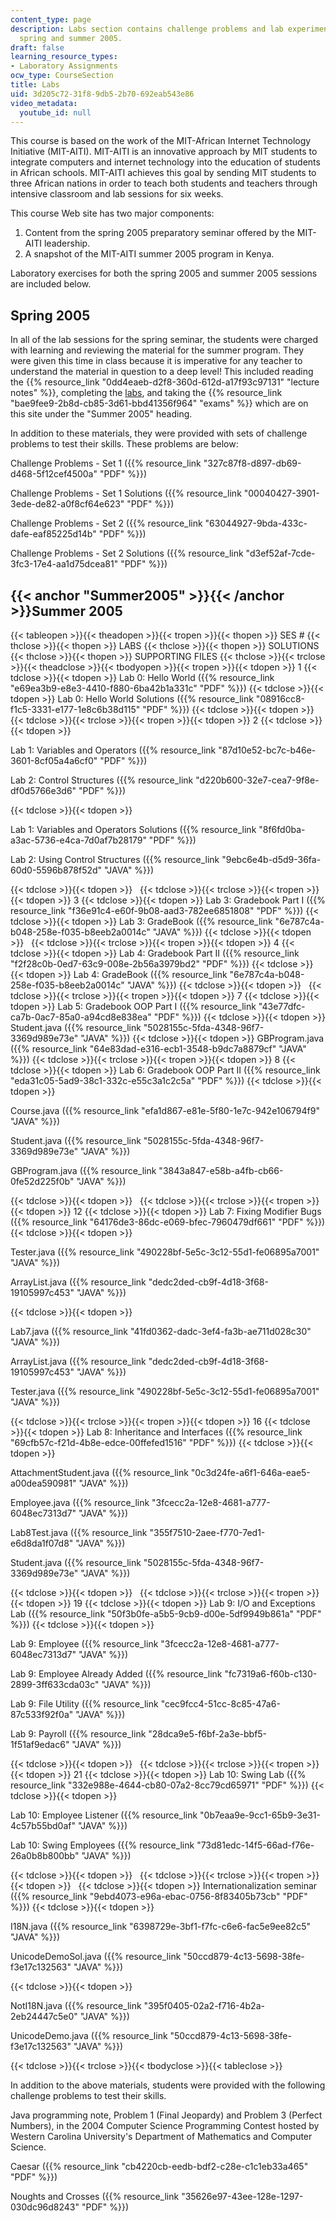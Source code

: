 ```yaml
---
content_type: page
description: Labs section contains challenge problems and lab experiments from both
  spring and summer 2005.
draft: false
learning_resource_types:
- Laboratory Assignments
ocw_type: CourseSection
title: Labs
uid: 3d205c72-31f8-9db5-2b70-692eab543e86
video_metadata:
  youtube_id: null
---
```

This course is based on the work of the MIT-African Internet Technology Initiative (MIT-AITI). MIT-AITI is an innovative approach by MIT students to integrate computers and internet technology into the education of students in African schools. MIT-AITI achieves this goal by sending MIT students to three African nations in order to teach both students and teachers through intensive classroom and lab sessions for six weeks.

This course Web site has two major components:

1. Content from the spring 2005 preparatory seminar offered by the MIT-AITI leadership.
2. A snapshot of the MIT-AITI summer 2005 program in Kenya.

Laboratory exercises for both the spring 2005 and summer 2005 sessions are included below.

## Spring 2005

In all of the lab sessions for the spring seminar, the students were charged with learning and reviewing the material for the summer program. They were given this time in class because it is imperative for any teacher to understand the material in question to a deep level! This included reading the {{% resource_link "0dd4eaeb-d2f8-360d-612d-a17f93c97131" "lecture notes" %}}, completing the [labs](#Summer2005), and taking the {{% resource_link "bae9fee9-2b8d-cb85-3d61-bbd41356f964" "exams" %}} which are on this site under the "Summer 2005" heading.

In addition to these materials, they were provided with sets of challenge problems to test their skills. These problems are below:

Challenge Problems - Set 1 ({{% resource_link "327c87f8-d897-db69-d468-5f12cef4500a" "PDF" %}})

Challenge Problems - Set 1 Solutions ({{% resource_link "00040427-3901-3ede-de82-a0f8cf64e623" "PDF" %}})

Challenge Problems - Set 2 ({{% resource_link "63044927-9bda-433c-dafe-eaf85225d14b" "PDF" %}})

Challenge Problems - Set 2 Solutions ({{% resource_link "d3ef52af-7cde-3fc3-17e4-aa1d75dcea81" "PDF" %}})

## {{< anchor "Summer2005" >}}{{< /anchor >}}Summer 2005

{{< tableopen >}}{{< theadopen >}}{{< tropen >}}{{< thopen >}}
SES #
{{< thclose >}}{{< thopen >}}
LABS
{{< thclose >}}{{< thopen >}}
SOLUTIONS
{{< thclose >}}{{< thopen >}}
SUPPORTING FILES
{{< thclose >}}{{< trclose >}}{{< theadclose >}}{{< tbodyopen >}}{{< tropen >}}{{< tdopen >}}
1
{{< tdclose >}}{{< tdopen >}}
Lab 0: Hello World ({{% resource_link "e69ea3b9-e8e3-4410-f880-6ba42b1a331c" "PDF" %}})
{{< tdclose >}}{{< tdopen >}}
Lab 0: Hello World Solutions ({{% resource_link "08916cc8-f1c5-3331-e177-1e8c6b38d115" "PDF" %}})
{{< tdclose >}}{{< tdopen >}}
 
{{< tdclose >}}{{< trclose >}}{{< tropen >}}{{< tdopen >}}
2
{{< tdclose >}}{{< tdopen >}}

Lab 1: Variables and Operators ({{% resource_link "87d10e52-bc7c-b46e-3601-8cf05a4a6cf0" "PDF" %}})

Lab 2: Control Structures ({{% resource_link "d220b600-32e7-cea7-9f8e-df0d5766e3d6" "PDF" %}})

{{< tdclose >}}{{< tdopen >}}

Lab 1: Variables and Operators Solutions ({{% resource_link "8f6fd0ba-a3ac-5736-e4ca-7d0af7b28179" "PDF" %}})

Lab 2: Using Control Structures ({{% resource_link "9ebc6e4b-d5d9-36fa-60d0-5596b878f52d" "JAVA" %}})

{{< tdclose >}}{{< tdopen >}}
 
{{< tdclose >}}{{< trclose >}}{{< tropen >}}{{< tdopen >}}
3
{{< tdclose >}}{{< tdopen >}}
Lab 3: Gradebook Part I ({{% resource_link "f36e91c4-e60f-9b08-aad3-782ee6851808" "PDF" %}})
{{< tdclose >}}{{< tdopen >}}
Lab 3: GradeBook ({{% resource_link "6e787c4a-b048-258e-f035-b8eeb2a0014c" "JAVA" %}})
{{< tdclose >}}{{< tdopen >}}
 
{{< tdclose >}}{{< trclose >}}{{< tropen >}}{{< tdopen >}}
4
{{< tdclose >}}{{< tdopen >}}
Lab 4: Gradebook Part II ({{% resource_link "f2f28c0b-0ed7-63c9-008e-2b56a3979bd2" "PDF" %}})
{{< tdclose >}}{{< tdopen >}}
Lab 4: GradeBook ({{% resource_link "6e787c4a-b048-258e-f035-b8eeb2a0014c" "JAVA" %}})
{{< tdclose >}}{{< tdopen >}}
 
{{< tdclose >}}{{< trclose >}}{{< tropen >}}{{< tdopen >}}
7
{{< tdclose >}}{{< tdopen >}}
Lab 5: Gradebook OOP Part I ({{% resource_link "43e77dfc-ca7b-0ac7-85a0-a94cd8e838ea" "PDF" %}})
{{< tdclose >}}{{< tdopen >}}
Student.java ({{% resource_link "5028155c-5fda-4348-96f7-3369d989e73e" "JAVA" %}})
{{< tdclose >}}{{< tdopen >}}
GBProgram.java ({{% resource_link "64e83dad-e316-ecb1-3548-b9dc7a8879cf" "JAVA" %}})
{{< tdclose >}}{{< trclose >}}{{< tropen >}}{{< tdopen >}}
8
{{< tdclose >}}{{< tdopen >}}
Lab 6: Gradebook OOP Part II ({{% resource_link "eda31c05-5ad9-38c1-332c-e55c3a1c2c5a" "PDF" %}})
{{< tdclose >}}{{< tdopen >}}

Course.java ({{% resource_link "efa1d867-e81e-5f80-1e7c-942e106794f9" "JAVA" %}})

Student.java ({{% resource_link "5028155c-5fda-4348-96f7-3369d989e73e" "JAVA" %}})

GBProgram.java ({{% resource_link "3843a847-e58b-a4fb-cb66-0fe52d225f0b" "JAVA" %}})

{{< tdclose >}}{{< tdopen >}}
 
{{< tdclose >}}{{< trclose >}}{{< tropen >}}{{< tdopen >}}
12
{{< tdclose >}}{{< tdopen >}}
Lab 7: Fixing Modifier Bugs ({{% resource_link "64176de3-86dc-e069-bfec-7960479df661" "PDF" %}})
{{< tdclose >}}{{< tdopen >}}

Tester.java ({{% resource_link "490228bf-5e5c-3c12-55d1-fe06895a7001" "JAVA" %}})

ArrayList.java ({{% resource_link "dedc2ded-cb9f-4d18-3f68-19105997c453" "JAVA" %}})

{{< tdclose >}}{{< tdopen >}}

Lab7.java ({{% resource_link "41fd0362-dadc-3ef4-fa3b-ae711d028c30" "JAVA" %}})

ArrayList.java ({{% resource_link "dedc2ded-cb9f-4d18-3f68-19105997c453" "JAVA" %}})

Tester.java ({{% resource_link "490228bf-5e5c-3c12-55d1-fe06895a7001" "JAVA" %}})

{{< tdclose >}}{{< trclose >}}{{< tropen >}}{{< tdopen >}}
16
{{< tdclose >}}{{< tdopen >}}
Lab 8: Inheritance and Interfaces ({{% resource_link "69cfb57c-f21d-4b8e-edce-00ffefed1516" "PDF" %}})
{{< tdclose >}}{{< tdopen >}}

AttachmentStudent.java ({{% resource_link "0c3d24fe-a6f1-646a-eae5-a00dea590981" "JAVA" %}})

Employee.java ({{% resource_link "3fcecc2a-12e8-4681-a777-6048ec7313d7" "JAVA" %}})

Lab8Test.java ({{% resource_link "355f7510-2aee-f770-7ed1-e6d8da1f07d8" "JAVA" %}})

Student.java ({{% resource_link "5028155c-5fda-4348-96f7-3369d989e73e" "JAVA" %}})

{{< tdclose >}}{{< tdopen >}}
 
{{< tdclose >}}{{< trclose >}}{{< tropen >}}{{< tdopen >}}
19
{{< tdclose >}}{{< tdopen >}}
Lab 9: I/O and Exceptions Lab ({{% resource_link "50f3b0fe-a5b5-9cb9-d00e-5df9949b861a" "PDF" %}})
{{< tdclose >}}{{< tdopen >}}

Lab 9: Employee ({{% resource_link "3fcecc2a-12e8-4681-a777-6048ec7313d7" "JAVA" %}})

Lab 9: Employee Already Added ({{% resource_link "fc7319a6-f60b-c130-2899-3ff633cda03c" "JAVA" %}})

Lab 9: File Utility ({{% resource_link "cec9fcc4-51cc-8c85-47a6-87c533f92f0a" "JAVA" %}})

Lab 9: Payroll ({{% resource_link "28dca9e5-f6bf-2a3e-bbf5-1f51af9edac6" "JAVA" %}})

{{< tdclose >}}{{< tdopen >}}
 
{{< tdclose >}}{{< trclose >}}{{< tropen >}}{{< tdopen >}}
21
{{< tdclose >}}{{< tdopen >}}
Lab 10: Swing Lab ({{% resource_link "332e988e-4644-cb80-07a2-8cc79cd65971" "PDF" %}})
{{< tdclose >}}{{< tdopen >}}

Lab 10: Employee Listener ({{% resource_link "0b7eaa9e-9cc1-65b9-3e31-4c57b55bd0af" "JAVA" %}})

Lab 10: Swing Employees ({{% resource_link "73d81edc-14f5-66ad-f76e-26a0b8b800bb" "JAVA" %}})

{{< tdclose >}}{{< tdopen >}}
 
{{< tdclose >}}{{< trclose >}}{{< tropen >}}{{< tdopen >}}
 
{{< tdclose >}}{{< tdopen >}}
Internationalization seminar ({{% resource_link "9ebd4073-e96a-ebac-0756-8f83405b73cb" "PDF" %}})
{{< tdclose >}}{{< tdopen >}}

I18N.java ({{% resource_link "6398729e-3bf1-f7fc-c6e6-fac5e9ee82c5" "JAVA" %}})

UnicodeDemoSol.java ({{% resource_link "50ccd879-4c13-5698-38fe-f3e17c132563" "JAVA" %}})

{{< tdclose >}}{{< tdopen >}}

NotI18N.java ({{% resource_link "395f0405-02a2-f716-4b2a-2eb24447c5e0" "JAVA" %}})

UnicodeDemo.java ({{% resource_link "50ccd879-4c13-5698-38fe-f3e17c132563" "JAVA" %}})

{{< tdclose >}}{{< trclose >}}{{< tbodyclose >}}{{< tableclose >}}

In addition to the above materials, students were provided with the following challenge problems to test their skills.

Java programming note, Problem 1 (Final Jeopardy) and Problem 3 (Perfect Numbers), in the 2004 Computer Science Programming Contest hosted by Western Carolina University's Department of Mathematics and Computer Science.

Caesar ({{% resource_link "cb4220cb-eedb-bdf2-c28e-c1c1eb33a465" "PDF" %}})

Noughts and Crosses ({{% resource_link "35626e97-43ee-128e-1297-030dc96d8243" "PDF" %}})
